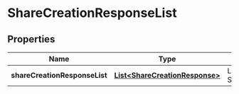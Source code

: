 
# ShareCreationResponseList

## Properties
Name | Type | Description | Notes
------------ | ------------- | ------------- | -------------
**shareCreationResponseList** | [**List&lt;ShareCreationResponse&gt;**](ShareCreationResponse.md) | List of ShareCreationResponse |  [optional]



